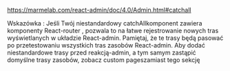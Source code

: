 
https://marmelab.com/react-admin/doc/4.0/Admin.html#catchall

Wskazówka : Jeśli Twój niestandardowy catchAllkomponent zawiera komponenty React-router <Route>, pozwala to na łatwe rejestrowanie nowych tras wyświetlanych w układzie React-admin. Pamiętaj, że te trasy będą pasować po przetestowaniu wszystkich tras zasobów React-admin. Aby dodać niestandardowe trasy przed reakcją-admin, a tym samym zastąpić domyślne trasy zasobów, zobacz custom pageszamiast tego sekcję